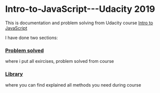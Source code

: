 # Intro-to-JavaScript---Udacity 2019
This is documentation and problem solving from Udacity course [Intro to JavaScript](https://eu.udacity.com/course/intro-to-javascript--ud803)

I have done two sections:
### [Problem solved](https://github.com/KieeRt/Intro-to-JavaScript---Udacity/tree/master/Lesson%20N)
where i put all exircises, problem solved from course

### [Library](https://github.com/KieeRt/Intro-to-JavaScript---Udacity/tree/master/library)
where you can find explained all methods you need during course 

